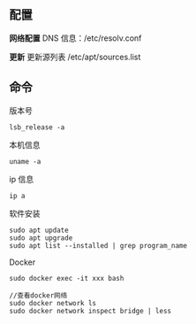 
## 配置

**网络配置**
DNS 信息：/etc/resolv.conf

**更新**
更新源列表 /etc/apt/sources.list

## 命令

版本号

```
lsb_release -a
```

本机信息

```
uname -a
```

ip 信息

```
ip a
```

软件安装

```
sudo apt update
sudo apt upgrade
sudo apt list --installed | grep program_name
```

Docker

```shell
sudo docker exec -it xxx bash

//查看docker网络
sudo docker network ls
sudo docker network inspect bridge | less

```



